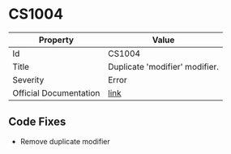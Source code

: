 # CS1004

| Property               | Value                                                             |
| ---------------------- | ----------------------------------------------------------------- |
| Id                     | CS1004                                                            |
| Title                  | Duplicate 'modifier' modifier\.                                   |
| Severity               | Error                                                             |
| Official Documentation | [link](http://docs.microsoft.com/en-us/dotnet/csharp/misc/cs1004) |

## Code Fixes

* Remove duplicate modifier
